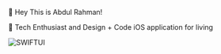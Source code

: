 👋   Hey This is Abdul Rahman!

👀   Tech Enthusiast and Design + Code iOS application for living

![SWIFTUI](https://user-images.githubusercontent.com/85195589/127753576-8c1d43bc-cb90-4c7f-9eed-784b154eb37d.png)

